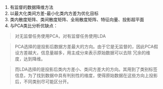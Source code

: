 1. 有监督的数据降维方法
2. 以最大化类间方差-最小化类内方差为优化目标
3. 类内散度矩阵、类间散度矩阵、全局散度矩阵、特征向量、投影超平面
4. 与PCA类比分析优缺点：
> 对无监督任务使用PCA，对有监督任务使用LDA
    
> PCA选择的是投影后数据方差最大的方向。由于它是无监督的，因此PCA假设方差越大，信息量越多，用主成分来表示原始数据可以去除
冗余的维度，达到降维。

> 而LDA选择的是投影后类内方差小、类间方差大的方向。其用到了类别标签信息，为了找到数据中具有判别性的维度，使得原始数据在这些方向上投影后，不同类别尽可能区分开。
